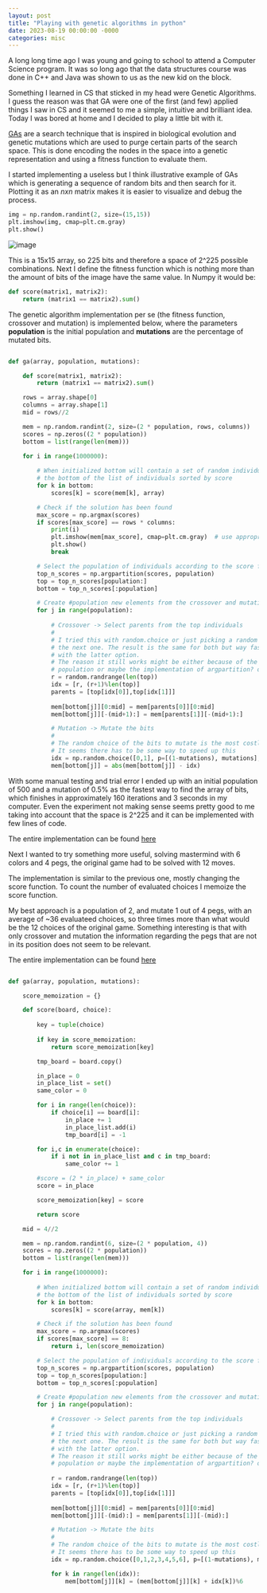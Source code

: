 ```yaml
---
layout: post
title: "Playing with genetic algorithms in python"
date: 2023-08-19 00:00:00 -0000
categories: misc
---
```


A long long time ago I was young and going to school to attend a Computer Science program. It was so long ago that the data structures course was done in C++ and Java was shown to us as the new kid on the block.

Something I learned in CS that sticked in my head were Genetic Algorithms. I guess the reason was that GA were one of the first (and few) applied things I saw in CS and it seemed to me a simple, intuitive and brilliant idea. Today I was bored at home and I decided to play a little bit with it. 

[GAs](https://en.wikipedia.org/wiki/Genetic_algorithm) are a search technique that is inspired in biological evolution and genetic mutations which are used to purge certain parts of the search space. This is done encoding the nodes in the space into a genetic representation and using a fitness function to evaluate them.

I started implementing a useless but I think illustrative example of GAs which is generating a sequence of random bits and then search for it. Plotting it as an $nxn$ matrix makes it is easier to  visualize and debug the process.

```python 
img = np.random.randint(2, size=(15,15))
plt.imshow(img, cmap=plt.cm.gray)
plt.show()
```

![image](/assets/random_array.png)

This is a 15x15 array, so 225 bits and therefore a space of 2^225 possible combinations. Next I define the fitness function which is nothing more than the amount of bits of the image have the same value. In Numpy it would be:

```python 
def score(matrix1, matrix2):
    return (matrix1 == matrix2).sum()
```

The genetic algorithm implementation per se (the fitness function, crossover and mutation) is implemented below, where the parameters **population** is the initial population and **mutations** are the percentage of mutated bits.

```python 

def ga(array, population, mutations):

    def score(matrix1, matrix2):
        return (matrix1 == matrix2).sum()

    rows = array.shape[0]
    columns = array.shape[1]
    mid = rows//2

    mem = np.random.randint(2, size=(2 * population, rows, columns))
    scores = np.zeros((2 * population))
    bottom = list(range(len(mem)))

    for i in range(1000000):
        
        # When initialized bottom will contain a set of random individuals. Later it will be
        # the bottom of the list of individuals sorted by score
        for k in bottom:
            scores[k] = score(mem[k], array)

        # Check if the solution has been found
        max_score = np.argmax(scores)
        if scores[max_score] == rows * columns:
            print(i)
            plt.imshow(mem[max_score], cmap=plt.cm.gray)  # use appropriate colormap here
            plt.show()
            break

        # Select the population of individuals according to the score function
        top_n_scores = np.argpartition(scores, population)
        top = top_n_scores[population:]
        bottom = top_n_scores[:population]

        # Create #population new elements from the crossover and mutation
        for j in range(population):
            
            # Crossover -> Select parents from the top individuals
            #
            # I tried this with random.choice or just picking a random position from the list and
            # the next one. The result is the same for both but way faster
            # with the latter option.
            # The reason it still works might be either because of the randomization of the initial 
            # population or maybe the implementation of argpartition? or both?
            r = random.randrange(len(top))  
            idx = [r, (r+1)%len(top)]
            parents = [top[idx[0]],top[idx[1]]]
            
            mem[bottom[j]][0:mid] = mem[parents[0]][0:mid]
            mem[bottom[j]][-(mid+1):] = mem[parents[1]][-(mid+1):]

            # Mutation -> Mutate the bits
            #
            # The random choice of the bits to mutate is the most costly of the implementation
            # It seems there has to be some way to speed up this 
            idx = np.random.choice([0,1], p=[(1-mutations), mutations],size=(rows,columns))
            mem[bottom[j]] = abs(mem[bottom[j]] - idx)

```
With some manual testing and trial error I ended up with an initial population of 500 and a mutation of 0.5% as the fastest way to find the array of bits, which finishes in approximately 160 iterations and 3 seconds in my computer. Even the experiment not making sense seems pretty good to me taking into account that the space is 2^225 and it can be implemented with few lines of code.

The entire implementation can be found [here](https://github.com/joseprupi/ga/blob/master/test.ipynb)

Next I wanted to try something more useful, solving mastermind with 6 colors and 4 pegs, the original game had to be solved with 12 moves.

The implementation is similar to the previous one, mostly changing the score function. To count the number of evaluated choices I memoize the score function. 

My best approach is a population of 2, and mutate 1 out of 4 pegs, with an average of ~36 evaluateed choices, so three times more than what would be the 12 choices of the original game. Something interesting is that with only crossover and mutation the information regarding the pegs that are not in its position does not seem to be relevant. 

The entire implementation can be found [here](https://github.com/joseprupi/ga/blob/master/mastermind.ipynb)

```python 

def ga(array, population, mutations):

    score_memoization = {}

    def score(board, choice):
        
        key = tuple(choice)
        
        if key in score_memoization:
            return score_memoization[key]

        tmp_board = board.copy()

        in_place = 0
        in_place_list = set()
        same_color = 0

        for i in range(len(choice)):
            if choice[i] == board[i]:
                in_place += 1
                in_place_list.add(i)
                tmp_board[i] = -1

        for i,c in enumerate(choice):
            if i not in in_place_list and c in tmp_board:
                same_color += 1

        #score = (2 * in_place) + same_color
        score = in_place

        score_memoization[key] = score

        return score

    mid = 4//2

    mem = np.random.randint(6, size=(2 * population, 4))
    scores = np.zeros((2 * population))
    bottom = list(range(len(mem)))

    for i in range(1000000):
        
        # When initialized bottom will contain a set of random individuals. Later it will be
        # the bottom of the list of individuals sorted by score
        for k in bottom:
            scores[k] = score(array, mem[k])

        # Check if the solution has been found
        max_score = np.argmax(scores)
        if scores[max_score] == 8:
            return i, len(score_memoization)

        # Select the population of individuals according to the score function
        top_n_scores = np.argpartition(scores, population)
        top = top_n_scores[population:]
        bottom = top_n_scores[:population]

        # Create #population new elements from the crossover and mutation
        for j in range(population):

            # Crossover -> Select parents from the top individuals
            #
            # I tried this with random.choice or just picking a random position from the list and
            # the next one. The result is the same for both but way faster
            # with the latter option.
            # The reason it still works might be either because of the randomization of the initial 
            # population or maybe the implementation of argpartition? or both?
            
            r = random.randrange(len(top))  
            idx = [r, (r+1)%len(top)]
            parents = [top[idx[0]],top[idx[1]]]
            
            mem[bottom[j]][0:mid] = mem[parents[0]][0:mid]
            mem[bottom[j]][-(mid):] = mem[parents[1]][-(mid):]

            # Mutation -> Mutate the bits
            #
            # The random choice of the bits to mutate is the most costly of the implementation
            # It seems there has to be some way to speed up this 
            idx = np.random.choice([0,1,2,3,4,5,6], p=[(1-mutations), mutations/6,mutations/6,mutations/6,mutations/6,mutations/6,mutations/6],size=(4))

            for k in range(len(idx)):
                mem[bottom[j]][k] = (mem[bottom[j]][k] + idx[k])%6
```

